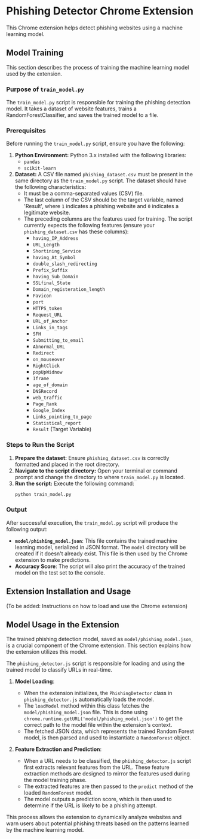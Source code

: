 # Phishing Detector Chrome Extension

This Chrome extension helps detect phishing websites using a machine learning model.

## Model Training

This section describes the process of training the machine learning model used by the extension.

### Purpose of `train_model.py`

The `train_model.py` script is responsible for training the phishing detection model. It takes a dataset of website features, trains a RandomForestClassifier, and saves the trained model to a file.

### Prerequisites

Before running the `train_model.py` script, ensure you have the following:

1.  **Python Environment:** Python 3.x installed with the following libraries:
    *   `pandas`
    *   `scikit-learn`
2.  **Dataset:** A CSV file named `phishing_dataset.csv` must be present in the same directory as the `train_model.py` script. The dataset should have the following characteristics:
    *   It must be a comma-separated values (CSV) file.
    *   The last column of the CSV should be the target variable, named 'Result', where `1` indicates a phishing website and `0` indicates a legitimate website.
    *   The preceding columns are the features used for training. The script currently expects the following features (ensure your `phishing_dataset.csv` has these columns):
        *   `having_IP_Address`
        *   `URL_Length`
        *   `Shortining_Service`
        *   `having_At_Symbol`
        *   `double_slash_redirecting`
        *   `Prefix_Suffix`
        *   `having_Sub_Domain`
        *   `SSLfinal_State`
        *   `Domain_registeration_length`
        *   `Favicon`
        *   `port`
        *   `HTTPS_token`
        *   `Request_URL`
        *   `URL_of_Anchor`
        *   `Links_in_tags`
        *   `SFH`
        *   `Submitting_to_email`
        *   `Abnormal_URL`
        *   `Redirect`
        *   `on_mouseover`
        *   `RightClick`
        *   `popUpWidnow`
        *   `Iframe`
        *   `age_of_domain`
        *   `DNSRecord`
        *   `web_traffic`
        *   `Page_Rank`
        *   `Google_Index`
        *   `Links_pointing_to_page`
        *   `Statistical_report`
        *   `Result` (Target Variable)

### Steps to Run the Script

1.  **Prepare the dataset:** Ensure `phishing_dataset.csv` is correctly formatted and placed in the root directory.
2.  **Navigate to the script directory:** Open your terminal or command prompt and change the directory to where `train_model.py` is located.
3.  **Run the script:** Execute the following command:
    ```bash
    python train_model.py
    ```

### Output

After successful execution, the `train_model.py` script will produce the following output:

*   **`model/phishing_model.json`**: This file contains the trained machine learning model, serialized in JSON format. The `model` directory will be created if it doesn't already exist. This file is then used by the Chrome extension to make predictions.
*   **Accuracy Score**: The script will also print the accuracy of the trained model on the test set to the console.

## Extension Installation and Usage

(To be added: Instructions on how to load and use the Chrome extension)

## Model Usage in the Extension

The trained phishing detection model, saved as `model/phishing_model.json`, is a crucial component of the Chrome extension. This section explains how the extension utilizes this model.

The `phishing_detector.js` script is responsible for loading and using the trained model to classify URLs in real-time.

1.  **Model Loading**:
    *   When the extension initializes, the `PhishingDetector` class in `phishing_detector.js` automatically loads the model.
    *   The `loadModel` method within this class fetches the `model/phishing_model.json` file. This is done using `chrome.runtime.getURL('model/phishing_model.json')` to get the correct path to the model file within the extension's context.
    *   The fetched JSON data, which represents the trained Random Forest model, is then parsed and used to instantiate a `RandomForest` object.

2.  **Feature Extraction and Prediction**:
    *   When a URL needs to be classified, the `phishing_detector.js` script first extracts relevant features from the URL. These feature extraction methods are designed to mirror the features used during the model training phase.
    *   The extracted features are then passed to the `predict` method of the loaded `RandomForest` model.
    *   The model outputs a prediction score, which is then used to determine if the URL is likely to be a phishing attempt.

This process allows the extension to dynamically analyze websites and warn users about potential phishing threats based on the patterns learned by the machine learning model.
